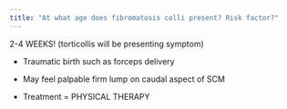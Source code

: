 ```yaml
---
title: "At what age does fibromatosis colli present? Risk factor?"
---
```

2-4 WEEKS! (torticollis will be presenting symptom)

- Traumatic birth such as forceps delivery 
* May feel palpable firm lump on caudal aspect of SCM
- Treatment = PHYSICAL THERAPY

